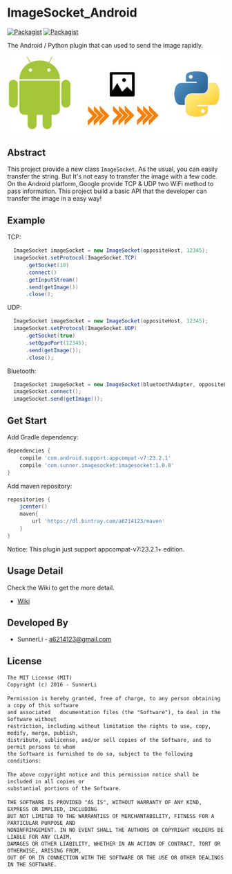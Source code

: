 # ImageSocket_Android
[![Packagist](https://img.shields.io/packagist/l/doctrine/orm.svg?maxAge=2592000)]()
[![Packagist](https://img.shields.io/badge/Develope-1.0.0-brightgreen.svg)]()</br>   
    
The Android / Python plugin that can used to send the image rapidly.
    
       
    
<p align="center">
  <img src="https://github.com/SunnerLi/ImageSocket/blob/master/Image/logo.jpeg"/>
</p> 
    
       
    
Abstract
---------------------
This project provide a new class `ImageSocket`. As the usual, you can easily transfer the string.
But It's not easy to transfer the image with a few code. On the Android platform, Google provide 
TCP & UDP two WiFi method to pass information. This project build a basic API that the developer
can transfer the image in a easy way!
    
       
    
Example
---------------------
TCP:
```java
  ImageSocket imageSocket = new ImageSocket(oppositeHost, 12345);
  imageSocket.setProtocol(ImageSocket.TCP)
      .getSocket(10)
      .connect()
      .getInputStream()
      .send(getImage())
      .close();
```
UDP:
```java
  ImageSocket imageSocket = new ImageSocket(oppositeHost, 12345);
  imageSocket.setProtocol(ImageSocket.UDP)   
      .getSocket(true)             
      .setOppoPort(12345);     
      .send(getImage());       
      .close(); 
```    
Bluetooth:
```java
  ImageSocket imageSocket = new ImageSocket(bluetoothAdapter, oppositeHost);
  imageSocket.connect();
  imageSocket.send(getImage());
```    
    
       
    
Get Start
---------------------

Add Gradle dependency:

```gradle
dependencies {
    compile 'com.android.support:appcompat-v7:23.2.1'
    compile 'com.sunner.imagesocket:imagesocket:1.0.0'
}
```
Add maven repository:
```gradle
repositories {
    jcenter()
    maven{
        url 'https://dl.bintray.com/a6214123/maven'
    }
}
```
Notice: This plugin just support appcompat-v7:23.2.1+ edition.  
    
       
    
Usage Detail
---------------------
Check the Wiki to get the more detail.
- [Wiki](https://github.com/SunnerLi/ImageSocket_Android/wiki/Home)
    
       
    
Developed By
---------------------

* SunnerLi - <a6214123@gmail.com>
    
       
    
License
---------------------
    The MIT License (MIT)
    Copyright (c) 2016 - SunnerLi

    Permission is hereby granted, free of charge, to any person obtaining a copy of this software 
    and associated   documentation files (the "Software"), to deal in the Software without 
    restriction, including without limitation the rights to use, copy, modify, merge, publish, 
    distribute, sublicense, and/or sell copies of the Software, and to permit persons to whom 
    the Software is furnished to do so, subject to the following conditions:

    The above copyright notice and this permission notice shall be included in all copies or 
    substantial portions of the Software.

    THE SOFTWARE IS PROVIDED "AS IS", WITHOUT WARRANTY OF ANY KIND, EXPRESS OR IMPLIED, INCLUDING 
    BUT NOT LIMITED TO THE WARRANTIES OF MERCHANTABILITY, FITNESS FOR A PARTICULAR PURPOSE AND 
    NONINFRINGEMENT. IN NO EVENT SHALL THE AUTHORS OR COPYRIGHT HOLDERS BE LIABLE FOR ANY CLAIM, 
    DAMAGES OR OTHER LIABILITY, WHETHER IN AN ACTION OF CONTRACT, TORT OR OTHERWISE, ARISING FROM, 
    OUT OF OR IN CONNECTION WITH THE SOFTWARE OR THE USE OR OTHER DEALINGS IN THE SOFTWARE.
